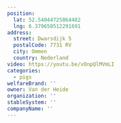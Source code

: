 ```yaml
---
position:
  lat: 52.54044725864482
  lng: 6.379650512291691
address:
  street: Dwarsdijk 5
  postalCode: 7731 RV
  city: Ommen
  country: Nederland
video: https://youtu.be/vOnpQlMVmLI
categories:
  - pigs
welfareBrand: ''
owner: Van der Heide
organization: ''
stableSystem: ''
companyName: ''
---
```

